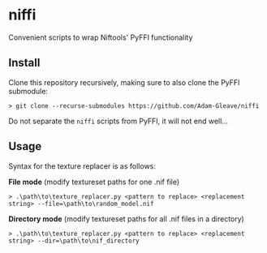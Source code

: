 # niffi
Convenient scripts to wrap Niftools' PyFFI functionality

## Install
Clone this repository recursively, making sure to also clone the PyFFI submodule:
```
> git clone --recurse-submodules https://github.com/Adam-Gleave/niffi
```
Do not separate the `niffi` scripts from PyFFI, it will not end well...

## Usage

Syntax for the texture replacer is as follows:

__File mode__ (modify textureset paths for one .nif file)
```
> .\path\to\texture_replacer.py <pattern to replace> <replacement string> --file=\path\to\random_model.nif 
```

__Directory mode__ (modify textureset paths for all .nif files in a directory)
```
> .\path\to\texture_replacer.py <pattern to replace> <replacement string> --dir=\path\to\nif_directory
```
